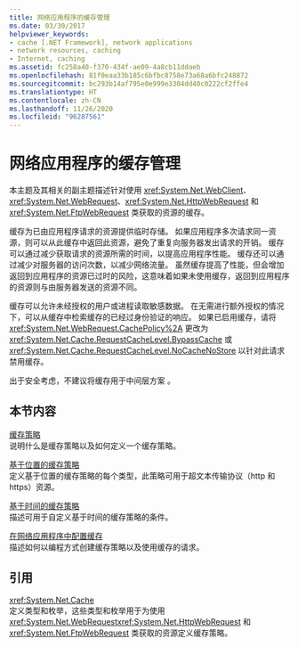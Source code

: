 ```yaml
---
title: 网络应用程序的缓存管理
ms.date: 03/30/2017
helpviewer_keywords:
- cache [.NET Framework], network applications
- network resources, caching
- Internet, caching
ms.assetid: fc258a40-f370-434f-ae09-4a8cb11ddaeb
ms.openlocfilehash: 81f0eaa33b185c6bfbc8758e73a68a6bfc248872
ms.sourcegitcommit: bc293b14af795e0e999e3304dd40c0222cf2ffe4
ms.translationtype: HT
ms.contentlocale: zh-CN
ms.lasthandoff: 11/26/2020
ms.locfileid: "96287561"
---
```

# <a name="cache-management-for-network-applications"></a>网络应用程序的缓存管理

本主题及其相关的副主题描述针对使用 <xref:System.Net.WebClient>、<xref:System.Net.WebRequest>、<xref:System.Net.HttpWebRequest> 和 <xref:System.Net.FtpWebRequest> 类获取的资源的缓存。  
  
 缓存为已由应用程序请求的资源提供临时存储。 如果应用程序多次请求同一资源，则可以从此缓存中返回此资源，避免了重复向服务器发出请求的开销。 缓存可以通过减少获取请求的资源所需的时间，以提高应用程序性能。 缓存还可以通过减少对服务器的访问次数，以减少网络流量。 虽然缓存提高了性能，但会增加返回到应用程序的资源已过时的风险，这意味着如果未使用缓存，返回到应用程序的资源则与由服务器发送的资源不同。  
  
 缓存可以允许未经授权的用户或进程读取敏感数据。 在无需进行额外授权的情况下，可以从缓存中检索缓存的已经过身份验证的响应。 如果已启用缓存，请将 <xref:System.Net.WebRequest.CachePolicy%2A> 更改为 <xref:System.Net.Cache.RequestCacheLevel.BypassCache> 或 <xref:System.Net.Cache.RequestCacheLevel.NoCacheNoStore> 以针对此请求禁用缓存。  
  
 出于安全考虑，不建议将缓存用于中间层方案  。  
  
## <a name="in-this-section"></a>本节内容  

 [缓存策略](cache-policy.md)  
 说明什么是缓存策略以及如何定义一个缓存策略。  
  
 [基于位置的缓存策略](location-based-cache-policies.md)  
 定义基于位置的缓存策略的每个类型，此策略可用于超文本传输协议（http 和 https）资源。  
  
 [基于时间的缓存策略](time-based-cache-policies.md)  
 描述可用于自定义基于时间的缓存策略的条件。  
  
 [在网络应用程序中配置缓存](configuring-caching-in-network-applications.md)  
 描述如何以编程方式创建缓存策略以及使用缓存的请求。  
  
## <a name="reference"></a>引用  

 <xref:System.Net.Cache>  
 定义类型和枚举，这些类型和枚举用于为使用 <xref:System.Net.WebRequest><xref:System.Net.HttpWebRequest> 和 <xref:System.Net.FtpWebRequest> 类获取的资源定义缓存策略。
